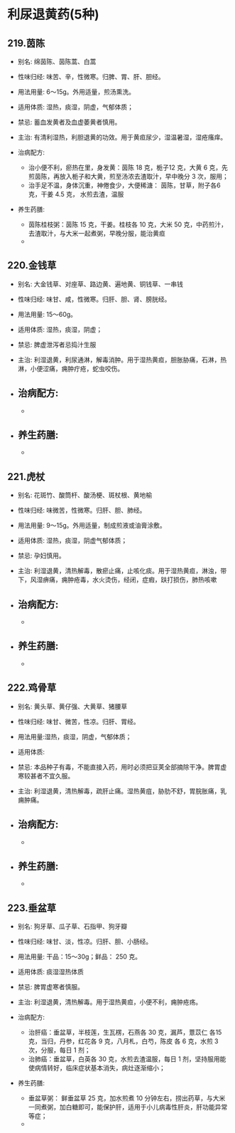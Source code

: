 # 利尿退黄药(5种)



## 219.茵陈

- 别名: 绵茵陈、茵陈蒿、白蒿
- 性味归经: 味苦、辛，性微寒。归脾、胃、肝、胆经。
- 用法用量: 6～15g。外用适量，煎汤熏洗。
- 适用体质: 湿热，痰湿，阴虚，气郁体质；
- 禁忌: 蓄血发黄者及血虚萎黄者慎用。

- 主治: 有清利湿热，利胆退黄的功效。用于黄疸尿少，湿温暑湿，湿疮瘙痒。
- 治病配方: 
  - 治小便不利，瘀热在里，身发黄：茵陈 18 克，栀子12 克，大黄 6 克，先煎茵陈，再放入栀子和大黄，煎至汤浓去渣取汁，早中晚分 3 次，服用；
  - 治手足不温，身体沉重，神倦食少，大便稀溏： 茵陈，甘草，附子各6 克，干姜 4.5 克， 水煎去渣，温服
  
- 养生药膳: 
  - 茵陈桂枝粥：茵陈 15 克，干姜。桂枝各 10 克，大米 50 克，中药煎汁，去渣取汁，与大米一起煮粥，早晚分服，能治黄疸
  - 


## 220.金钱草

- 别名: 大金钱草、对座草、路边黄、遍地黄、铜钱草、一串钱
- 性味归经: 味甘、咸，性微寒。归肝、胆、肾、膀胱经。
- 用法用量: 15～60g。
- 适用体质: 湿热，痰湿，阴虚；
- 禁忌: 脾虚泄泻者忌捣汁生服

- 主治: 利湿退黄，利尿通淋，解毒消肿。用于湿热黄疸，胆胀胁痛，石淋，热淋，小便涩痛，痈肿疔疮，蛇虫咬伤。
- 治病配方: 
  - 
  - 
  
- 养生药膳: 
  - 
  - 


## 221.虎杖

- 别名: 花斑竹、酸筒杆、酸汤梗、斑杖根、黄地榆 
- 性味归经: 味微苦，性微寒。归肝、胆、肺经。
- 用法用量: 9～15g。外用适量，制成煎液或油膏涂敷。
- 适用体质: 湿热，痰湿，阴虚气郁体质；
- 禁忌: 孕妇慎用。

- 主治: 利湿退黄，清热解毒，散瘀止痛，止咳化痰。用于湿热黄疸，淋浊，带下，风湿痹痛，痈肿疮毒，水火烫伤，经闭，症瘕，趺打损伤，肺热咳嗽
- 治病配方: 
  - 
  - 
  
- 养生药膳: 
  - 
  - 

## 222.鸡骨草

- 别名: 黄头草、黄仔强、大黄草、猪腰草
- 性味归经: 味甘、微苦，性凉。归肝、胃经。
- 用法用量:湿热，痰湿，阴虚，气郁体质；
- 适用体质: 
- 禁忌: 本品种子有毒，不能直接入药，用时必须把豆荚全部摘除干净。脾胃虚寒较甚者不宜久服。

- 主治: 利湿退黄，清热解毒，疏肝止痛。湿热黄疽，胁肋不舒，胃脘胀痛，乳痈肿痛。

- 治病配方: 
  - 
  - 
  
- 养生药膳: 
  - 
  - 

## 223.垂盆草

- 别名: 狗牙草、瓜子草、石指甲、狗牙瓣
- 性味归经: 味甘、淡，性凉。归肝、胆、小肠经。
- 用法用量: 干品：15～30g；鲜品： 250 克。
- 适用体质: 痰湿湿热体质
- 禁忌: 脾胃虚寒者慎服。

- 主治: 利湿退黄，清热解毒。用于湿热黄疸，小便不利，痈肿疮疡。
- 治病配方: 
  - 治肝癌：垂盆草，半枝莲，生瓦楞，石燕各 30 克，漏芦，薏苡仁 各15 克，当归，丹参，红花各 9 克，八月札，白芍，陈皮 各 6 克，水煎 3 次，分服，每日 1 剂；
  - 治肺癌：垂盆草，白英各 30 克，水煎去渣温服，每日 1 剂，坚持服用能使病情转好，临床症状基本消失，病灶逐渐缩小；
  
- 养生药膳: 
  - 垂盆草粥： 鲜垂盆草 25 克，加水煎煮 10 分钟左右，捞出药草，与大米一同煮粥，加白糖即可，能保护肝，适用于小儿病毒性肝炎，肝功能异常等症；
  - 













